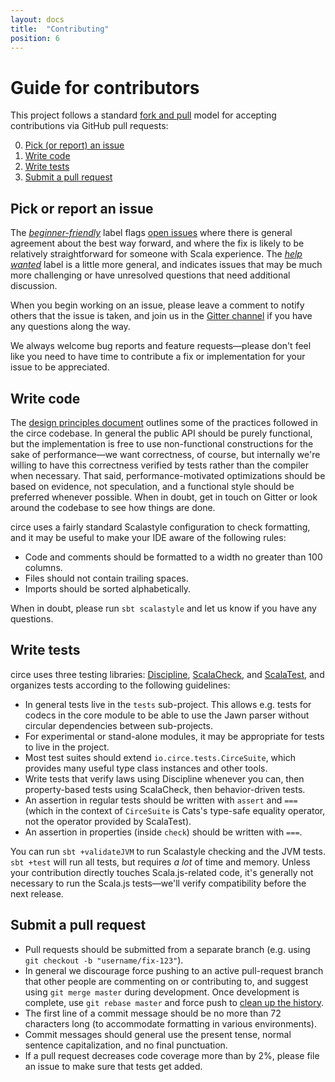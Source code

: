 ```yaml
---
layout: docs
title:  "Contributing"
position: 6
---
```


# Guide for contributors

This project follows a standard [fork and pull][fork-and-pull] model for accepting contributions via
GitHub pull requests:

0. [Pick (or report) an issue](#pick-or-report-an-issue)
1. [Write code](#write-code)
2. [Write tests](#write-tests)
3. [Submit a pull request](#submit-a-pull-request)

## Pick or report an issue

The [_beginner-friendly_][beginner-friendly] label flags [open issues][issues] where there is
general agreement about the best way forward, and where the fix is likely to be relatively
straightforward for someone with Scala experience. The [_help wanted_][help-wanted] label is a
little more general, and indicates issues that may be much more challenging or have unresolved
questions that need additional discussion.

When you begin working on an issue, please leave a comment to notify others that the issue is taken,
and join us in the [Gitter channel][gitter] if you have any questions along the way.

We always welcome bug reports and feature requests—please don't feel like you need to have time to
contribute a fix or implementation for your issue to be appreciated.

## Write code

The [design principles document](DESIGN.md) outlines some of the practices followed in the circe
codebase. In general the public API should be purely functional, but the implementation is free to
use non-functional constructions for the sake of performance—we want correctness, of course, but
internally we're willing to have this correctness verified by tests rather than the compiler when
necessary. That said, performance-motivated optimizations should be based on evidence, not
speculation, and a functional style should be preferred whenever possible. When in doubt, get in
touch on Gitter or look around the codebase to see how things are done.

circe uses a fairly standard Scalastyle configuration to check formatting, and it may be useful to
make your IDE aware of the following rules:

* Code and comments should be formatted to a width no greater than 100 columns.
* Files should not contain trailing spaces.
* Imports should be sorted alphabetically.

When in doubt, please run `sbt scalastyle` and let us know if you have any questions.

## Write tests

circe uses three testing libraries: [Discipline][discipline], [ScalaCheck][scalacheck], and
[ScalaTest][scalatest], and organizes tests according to the following guidelines:

* In general tests live in the `tests` sub-project. This allows e.g. tests for codecs in the core
  module to be able to use the Jawn parser without circular dependencies between sub-projects.
* For experimental or stand-alone modules, it may be appropriate for tests to live in the project.
* Most test suites should extend `io.circe.tests.CirceSuite`, which provides many useful type class
  instances and other tools.
* Write tests that verify laws using Discipline whenever you can, then property-based tests using
  ScalaCheck, then behavior-driven tests.
* An assertion in regular tests should be written with `assert` and `===` (which in the context of
  `CirceSuite` is Cats's type-safe equality operator, not the operator provided by ScalaTest).
* An assertion in properties (inside `check`) should be written with `===`.

You can run `sbt +validateJVM` to run Scalastyle checking and the JVM tests. `sbt +test` will run
all tests, but requires _a lot_ of time and memory. Unless your contribution directly touches
Scala.js-related code, it's generally not necessary to run the Scala.js tests—we'll verify
compatibility before the next release.

## Submit a pull request

* Pull requests should be submitted from a separate branch (e.g. using
  `git checkout -b "username/fix-123"`).
* In general we discourage force pushing to an active pull-request branch that other people are
  commenting on or contributing to, and suggest using `git merge master` during development. Once
  development is complete, use `git rebase master` and force push to [clean up the history][squash].
* The first line of a commit message should be no more than 72 characters long (to accommodate
  formatting in various environments).
* Commit messages should general use the present tense, normal sentence capitalization, and no final
  punctuation.
* If a pull request decreases code coverage more than by 2%, please file an issue to make sure that
  tests get added.

[beginner-friendly]: https://github.com/circe/circe/labels/beginner-friendly
[discipline]: https://github.com/typelevel/discipline
[gitter]: https://gitter.im/travisbrown/circe
[fork-and-pull]: https://help.github.com/articles/using-pull-requests/
[help-wanted]: https://github.com/circe/circe/labels/help%20wanted
[issues]: https://github.com/circe/circe/issues
[scalacheck]: https://www.scalacheck.org/
[scalatest]: http://www.scalatest.org/
[squash]: http://gitready.com/advanced/2009/02/10/squashing-commits-with-rebase.html
